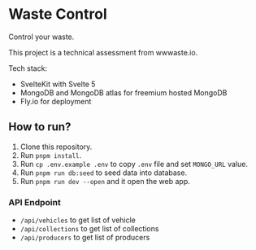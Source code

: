 # Waste Control

Control your waste.

This project is a technical assessment from wwwaste.io.

Tech stack:

- SvelteKit with Svelte 5
- MongoDB and MongoDB atlas for freemium hosted MongoDB
- Fly.io for deployment

## How to run?

1. Clone this repository.
2. Run `pnpm install`.
3. Run `cp .env.example .env` to copy `.env` file and set `MONGO_URL` value.
4. Run `pnpm run db:seed` to seed data into database.
4. Run `pnpm run dev --open` and it open the web app.

### API Endpoint

- `/api/vehicles` to get list of vehicle
- `/api/collections` to get list of collections
- `/api/producers` to get list of producers